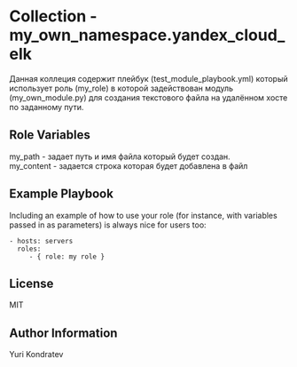 Collection - my_own_namespace.yandex_cloud_elk 
=========

Данная коллеция содержит плейбук (test_module_playbook.yml) который использует роль (my_role) в которой задействован модуль (my_own_module.py) для создания текстового файла на удалённом хосте по заданному пути.


Role Variables
--------------
my_path - задает путь и имя файла который будет создан.  
my_content - задается строка которая будет добавлена в файл



Example Playbook
----------------

Including an example of how to use your role (for instance, with variables passed in as parameters) is always nice for users too:

    - hosts: servers
      roles:
         - { role: my role }

License
-------

MIT

Author Information
------------------

Yuri Kondratev